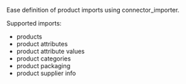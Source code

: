 Ease definition of product imports using connector_importer.

Supported imports:

- products
- product attributes
- product attribute values
- product categories
- product packaging
- product supplier info

